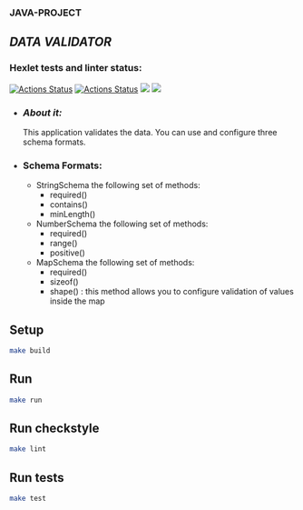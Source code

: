 ### JAVA-PROJECT
## ***DATA VALIDATOR***


### Hexlet tests and linter status:
[![Actions Status](https://github.com/markiMiracle/java-project-78/actions/workflows/hexlet-check.yml/badge.svg)](https://github.com/markiMiracle/java-project-78/actions)
[![Actions Status](https://github.com/markiMiracle/java-project-78/actions/workflows/tests.yml/badge.svg)](https://github.com/markiMiracle/java-project-72/actions)
<a href="https://codeclimate.com/github/markiMiracle/java-project-78/maintainability"><img src="https://api.codeclimate.com/v1/badges/f12f3b7b6916421fe69b/maintainability" /></a>
<a href="https://codeclimate.com/github/markiMiracle/java-project-78/test_coverage"><img src="https://api.codeclimate.com/v1/badges/f12f3b7b6916421fe69b/test_coverage" /></a>


- ### ***About it:***
  This application validates the data. You can use and configure three schema formats.
- ### Schema Formats:  
  - StringSchema the following set of methods:
    - required()
    - contains()
    - minLength()
  - NumberSchema the following set of methods:
    - required()
    - range()
    - positive()
  - MapSchema the following set of methods:
    - required()
    - sizeof()
    - shape() : this method allows you to configure validation of values inside the map
  

## Setup

```bash
make build
```

## Run

```bash
make run
```

## Run checkstyle

```bash
make lint
```

## Run tests

```bash
make test
```
